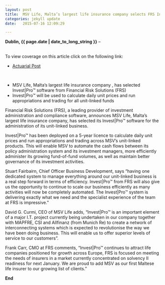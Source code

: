 ```yaml
---
layout: post
title:  MSV Life, Malta’s largest life insurance company selects FRS Invest|Pro™ software for the administration of its entire unit-linked business 
categories: jekyll update
date:   2015-07-16 12:09:29

---
```


**Dublin, {{ page.date | date_to_long_string }}** –

<br>
To view coverage on this article click on the following link:

* [Actuarial Post](http://www.actuarialpost.co.uk/article/msv-life-selects-frs-invest%7Cpro%E2%84%A2-for-unit-linked-business-8217.htm) 

<br>

- MSV Life, Malta’s largest life insurance company , has selected    Invest|Pro™ software from Financial Risk Solutions (FRS) 
- Invest|Pro™ will be used to calculate daily unit prices and run appropriations and trading for all unit-linked funds


Financial Risk Solutions (FRS), a leading   provider of investment administration and compliance software, announces MSV Life, Malta’s largest life insurance company, has selected its Invest|Pro™ software for the administration of its unit-linked business.
 
Invest|Pro™ has been deployed on a 5-year licence to calculate daily unit prices and run appropriations and trading across MSV’s unit-linked products.  This will enable MSV to automate the cash flows between its policy administration system and its investment managers, more efficiently administer its growing fund-of-fund volumes, as well as maintain better governance of its investment activities. 

Stuart Fairbairn, Chief Officer Business Development, says “having one dedicated system to manage everything around our unit-linked business is a real step forward in terms of efficiency. Invest|Pro™ from FRS will also give us the opportunity to continue to scale our business efficiently as many activities will now be completely automated. The Invest|Pro™ system is delivering exactly what we need and the specialist experience of the team at FRS is impressive.” 

David G. Curmi, CEO of MSV Life adds, “Invest|Pro™ is an important element of a major I.T. project currently being undertaken in our company together with MAPFRE, CSI and Allfinanz (from Munich Re) to create a network of interconnecting systems which is expected to revolutionise the way we have been doing business. This will enable us to offer superior levels of service to our customers”. 

Frank Carr, CMO at FRS comments, “Invest|Pro™ continues to attract life companies positioned for growth across Europe, FRS is focused on meeting the needs of insurers in a market currently concentrated on solvency II readiness for next January. We are proud to add MSV as our first Maltese life insurer to our growing list of clients.” 

**End**


